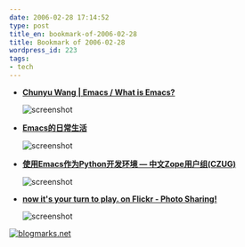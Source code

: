 ```yaml
---
date: 2006-02-28 17:14:52
type: post
title_en: bookmark-of-2006-02-28
title: Bookmark of 2006-02-28
wordpress_id: 223
tags:
- tech
---
```


* **[Chunyu Wang | Emacs / What is Emacs?](http://db.cs.hit.edu.cn/~chunyu/wiki/Emacs/Emacs)**

	![screenshot](http://blogmarks.net/screenshots/2006/02/28/e6f476eaee7b8a6a44d3298d4b550997.png)

* **[Emacs的日常生活](http://202.38.99.17/~huxw/emacs/daily-emacs/daily-emacs-Z-H-1.html#node_toc_node_chap_Temp_1)**

	![screenshot](http://blogmarks.net/screenshots/2006/02/28/ad655ed2e4b5bff915bf7bf593f7b1c2.png)

* **[使用Emacs作为Python开发环境 — 中文Zope用户组(CZUG)](http://blog.czug.org/panjy/python-emacs)**

	![screenshot](http://blogmarks.net/screenshots/2006/02/28/96f0ba345417cd7ac896ee9d44b43f95.png)

* **[now it's your turn to play. on Flickr - Photo Sharing!](http://flickr.com/photos/eyehand/52606257/)**

	![screenshot](http://blogmarks.net/screenshots/2006/02/28/fc5839310aadbf37458e04ee44e96136.png)

[![blogmarks.net](http://blogmarks.net/img/button.png)](http://blogmarks.net/user/nickcheng)

